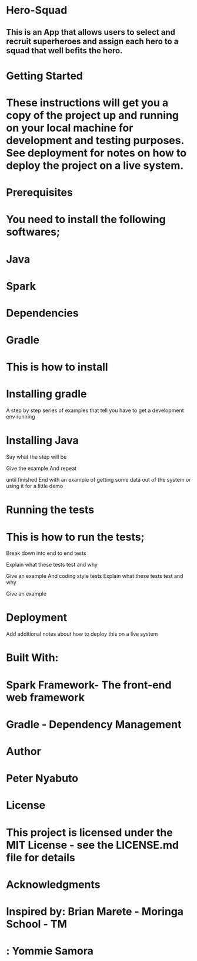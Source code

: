 # Hero-Squad

## This is an App that allows users to select and recruit superheroes and assign each hero to a squad that well befits the hero. 

# Getting Started

# These instructions will get you a copy of the project up and running on your local machine for development and testing purposes. See deployment for notes on how to deploy the project on a live system.

# Prerequisites

# You need to install the following softwares;
# Java
# Spark

# Dependencies
# Gradle

# This is how to install

# Installing gradle

A step by step series of examples that tell you have to get a development env running

# Installing Java

Say what the step will be

Give the example
And repeat

until finished
End with an example of getting some data out of the system or using it for a little demo

# Running the tests

# This is how to run the tests;

Break down into end to end tests

Explain what these tests test and why

Give an example
And coding style tests
Explain what these tests test and why

Give an example

# Deployment
Add additional notes about how to deploy this on a live system

# Built With:

# Spark Framework- The front-end web framework 
# Gradle - Dependency Management


# Author
# Peter Nyabuto

# License
# This project is licensed under the MIT License - see the LICENSE.md file for details

# Acknowledgments
# Inspired by: Brian Marete - Moringa School - TM
#            : Yommie Samora 